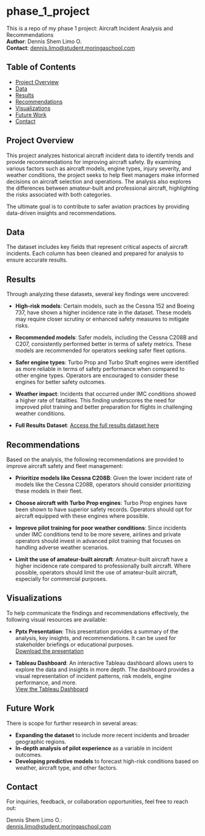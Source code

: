 # phase_1_project

This is a repo of my phase 1 project: Aircraft Incident Analysis and Recommendations  
**Author**: Dennis Shem Limo O.  
**Contact**: [dennis.limo@student.moringaschool.com](mailto:dennis.limo@student.moringaschool.com)



## Table of Contents

- [Project Overview](#project-overview)
- [Data](#data)
- [Results](#results)
- [Recommendations](#recommendations)
- [Visualizations](#visualizations)
- [Future Work](#future-work)
- [Contact](#contact)

## Project Overview

This project analyzes historical aircraft incident data to identify trends and provide recommendations for improving aircraft safety. By examining various factors such as aircraft models, engine types, injury severity, and weather conditions, the project seeks to help fleet managers make informed decisions on aircraft selection and operations. The analysis also explores the differences between amateur-built and professional aircraft, highlighting the risks associated with both categories.

The ultimate goal is to contribute to safer aviation practices by providing data-driven insights and recommendations.

## Data

The dataset includes key fields that represent critical aspects of aircraft incidents. Each column has been cleaned and prepared for analysis to ensure accurate results.

## Results

Through analyzing these datasets, several key findings were uncovered:

- **High-risk models**: Certain models, such as the Cessna 152 and Boeing 737, have shown a higher incidence rate in the dataset. These models may require closer scrutiny or enhanced safety measures to mitigate risks.
  
- **Recommended models**: Safer models, including the Cessna C208B and C207, consistently performed better in terms of safety metrics. These models are recommended for operators seeking safer fleet options.
  
- **Safer engine types**: Turbo Prop and Turbo Shaft engines were identified as more reliable in terms of safety performance when compared to other engine types. Operators are encouraged to consider these engines for better safety outcomes.

- **Weather impact**: Incidents that occurred under IMC conditions showed a higher rate of fatalities. This finding underscores the need for improved pilot training and better preparation for flights in challenging weather conditions.

- **Full Results Dataset**: [Access the full results dataset here](https://github.com/ShemDennis/phase_1_project/blob/main/project.ipynb)

## Recommendations

Based on the analysis, the following recommendations are provided to improve aircraft safety and fleet management:

- **Prioritize models like Cessna C208B**: Given the lower incident rate of models like the Cessna C208B, operators should consider prioritizing these models in their fleet.

- **Choose aircraft with Turbo Prop engines**: Turbo Prop engines have been shown to have superior safety records. Operators should opt for aircraft equipped with these engines where possible.

- **Improve pilot training for poor weather conditions**: Since incidents under IMC conditions tend to be more severe, airlines and private operators should invest in advanced pilot training that focuses on handling adverse weather scenarios.

- **Limit the use of amateur-built aircraft**: Amateur-built aircraft have a higher incidence rate compared to professionally built aircraft. Where possible, operators should limit the use of amateur-built aircraft, especially for commercial purposes.

## Visualizations

To help communicate the findings and recommendations effectively, the following visual resources are available:

- **Pptx Presentation**: This presentation provides a summary of the analysis, key insights, and recommendations. It can be used for stakeholder briefings or educational purposes.  
  [Download the presentation](https://github.com/ShemDennis/phase_1_project/blob/main/project%20presentation.pptx)

- **Tableau Dashboard**: An interactive Tableau dashboard allows users to explore the data and insights in more depth. The dashboard provides a visual representation of incident patterns, risk models, engine performance, and more.  
  [View the Tableau Dashboard](https://public.tableau.com/views/proj_17272944880330/Dashboard1?:language=en-US&publish=yes&:sid=&:redirect=auth&:display_count=n&:origin=viz_share_link)

## Future Work

There is scope for further research in several areas:
- **Expanding the dataset** to include more recent incidents and broader geographic regions.
- **In-depth analysis of pilot experience** as a variable in incident outcomes.
- **Developing predictive models** to forecast high-risk conditions based on weather, aircraft type, and other factors.

## Contact

For inquiries, feedback, or collaboration opportunities, feel free to reach out:

Dennis Shem Limo O.:  
[dennis.limo@student.moringaschool.com](mailto:dennis.limo@student.moringaschool.com)
